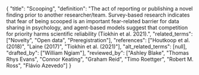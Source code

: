 {
    "title": "Scooping",
    "definition": "The act of reporting or publishing a novel finding prior to another researcher/team. Survey-based research indicates that fear of being scooped is an important fear-related barrier for data sharing in psychology, and agent-based models suggest that competition for priority harms scientific reliability (Tiokhin et al. 2021).",
    "related_terms": ["Novelty", "Open data", "Preregistration"],
    "references": ["Houtkoop et al. (2018)", "Laine (2017)", "Tiokhin et al. (2021)"],
    "alt_related_terms": [null],
    "drafted_by": ["William Ngiam"],
    "reviewed_by": ["Ashley Blake", "Thomas Rhys Evans", "Connor Keating", "Graham Reid", "Timo Roettger", "Robert M. Ross", "Flávio Azevedo"]
  }
